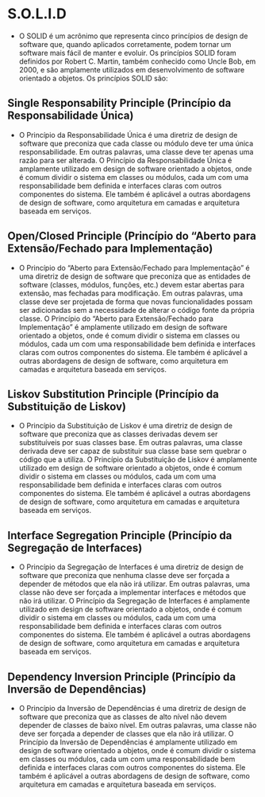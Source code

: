 # S.O.L.I.D

- O SOLID é um acrônimo que representa cinco princípios de design de software que, quando aplicados corretamente, podem tornar um software mais fácil de manter e evoluir. Os princípios SOLID foram definidos por Robert C. Martin, também conhecido como Uncle Bob, em 2000, e são amplamente utilizados em desenvolvimento de software orientado a objetos. Os princípios SOLID são:

## Single Responsability Principle (Princípio da Responsabilidade Única)

- O Princípio da Responsabilidade Única é uma diretriz de design de software que preconiza que cada classe ou módulo deve ter uma única responsabilidade. Em outras palavras, uma classe deve ter apenas uma razão para ser alterada. O Princípio da Responsabilidade Única é amplamente utilizado em design de software orientado a objetos, onde é comum dividir o sistema em classes ou módulos, cada um com uma responsabilidade bem definida e interfaces claras com outros componentes do sistema. Ele também é aplicável a outras abordagens de design de software, como arquitetura em camadas e arquitetura baseada em serviços.

## Open/Closed Principle (Princípio do “Aberto para Extensão/Fechado para Implementação)

- O Princípio do “Aberto para Extensão/Fechado para Implementação” é uma diretriz de design de software que preconiza que as entidades de software (classes, módulos, funções, etc.) devem estar abertas para extensão, mas fechadas para modificação. Em outras palavras, uma classe deve ser projetada de forma que novas funcionalidades possam ser adicionadas sem a necessidade de alterar o código fonte da própria classe. O Princípio do “Aberto para Extensão/Fechado para Implementação” é amplamente utilizado em design de software orientado a objetos, onde é comum dividir o sistema em classes ou módulos, cada um com uma responsabilidade bem definida e interfaces claras com outros componentes do sistema. Ele também é aplicável a outras abordagens de design de software, como arquitetura em camadas e arquitetura baseada em serviços.

## Liskov Substitution Principle (Princípio da Substituição de Liskov)

- O Princípio da Substituição de Liskov é uma diretriz de design de software que preconiza que as classes derivadas devem ser substituíveis por suas classes base. Em outras palavras, uma classe derivada deve ser capaz de substituir sua classe base sem quebrar o código que a utiliza. O Princípio da Substituição de Liskov é amplamente utilizado em design de software orientado a objetos, onde é comum dividir o sistema em classes ou módulos, cada um com uma responsabilidade bem definida e interfaces claras com outros componentes do sistema. Ele também é aplicável a outras abordagens de design de software, como arquitetura em camadas e arquitetura baseada em serviços.

## Interface Segregation Principle (Princípio da Segregação de Interfaces)

- O Princípio da Segregação de Interfaces é uma diretriz de design de software que preconiza que nenhuma classe deve ser forçada a depender de métodos que ela não irá utilizar. Em outras palavras, uma classe não deve ser forçada a implementar interfaces e métodos que não irá utilizar. O Princípio da Segregação de Interfaces é amplamente utilizado em design de software orientado a objetos, onde é comum dividir o sistema em classes ou módulos, cada um com uma responsabilidade bem definida e interfaces claras com outros componentes do sistema. Ele também é aplicável a outras abordagens de design de software, como arquitetura em camadas e arquitetura baseada em serviços.

## Dependency Inversion Principle (Princípio da Inversão de Dependências)

- O Princípio da Inversão de Dependências é uma diretriz de design de software que preconiza que as classes de alto nível não devem depender de classes de baixo nível. Em outras palavras, uma classe não deve ser forçada a depender de classes que ela não irá utilizar. O Princípio da Inversão de Dependências é amplamente utilizado em design de software orientado a objetos, onde é comum dividir o sistema em classes ou módulos, cada um com uma responsabilidade bem definida e interfaces claras com outros componentes do sistema. Ele também é aplicável a outras abordagens de design de software, como arquitetura em camadas e arquitetura baseada em serviços.